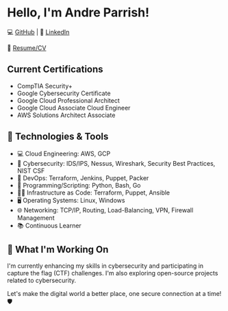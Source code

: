 <h1>Hello, I'm Andre Parrish!</h1> 

💻 [GitHub](https://github.com/andreparrish/andreparrish) | 💼 [LinkedIn](https://www.linkedin.com/in/andre-parrish/)

📜 [Resume/CV](https://github.com/andreparrish/andreparrish/blob/main/resume%20-Andre_Parrish-CyberSecurityEng.pdf)

## Current Certifications

- CompTIA Security+
- Google Cybersecurity Certificate
- Google Cloud Professional Architect
- Google Cloud Associate Cloud Engineer
- AWS Solutions Architect Associate

## 🔧 Technologies & Tools

- 💻 Cloud Engineering: AWS, GCP
- 🔐 Cybersecurity: IDS/IPS, Nessus, Wireshark, Security Best Practices, NIST CSF
- 🧰 DevOps: Terraform, Jenkins, Puppet, Packer
- 🐍 Programming/Scripting: Python, Bash, Go
- 👷‍♂️ Infrastructure as Code: Terraform, Puppet, Ansible
- 🖥️ Operating Systems: Linux, Windows
- 🌐 Networking: TCP/IP, Routing, Load-Balancing, VPN, Firewall Management
- 📚 Continuous Learner

## 🚀 What I'm Working On

I'm currently enhancing my skills in cybersecurity and participating in capture the flag (CTF) challenges. I'm also exploring open-source projects related to cybersecurity.

Let's make the digital world a better place, one secure connection at a time! 🛡️

